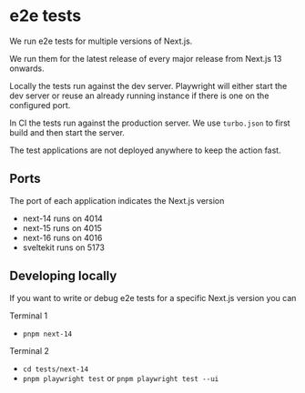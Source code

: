 # e2e tests

We run e2e tests for multiple versions of Next.js.

We run them for the latest release of every major release from Next.js 13 onwards.

Locally the tests run against the dev server. Playwright will either start the dev server or reuse an already running instance if there is one on the configured port.

In CI the tests run against the production server. We use `turbo.json` to first build and then start the server.

The test applications are not deployed anywhere to keep the action fast.

## Ports

The port of each application indicates the Next.js version

- next-14 runs on 4014
- next-15 runs on 4015
- next-16 runs on 4016
- sveltekit runs on 5173

## Developing locally

If you want to write or debug e2e tests for a specific Next.js version you can

Terminal 1

- `pnpm next-14`

Terminal 2

- `cd tests/next-14`
- `pnpm playwright test` or `pnpm playwright test --ui`
